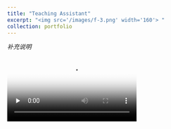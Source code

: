 ```yaml
---
title: "Teaching Assistant"
excerpt: "<img src='/images/f-3.png' width='160'> "
collection: portfolio
--- 
```


*补充说明*

<video id="video" controls="" preload="none" poster="/images/f-3.png">
      <source id="mp4" src="/files/ed6daf4aa980dc6192359481f743a036.mp4" type="video/mp4">
</videos>
